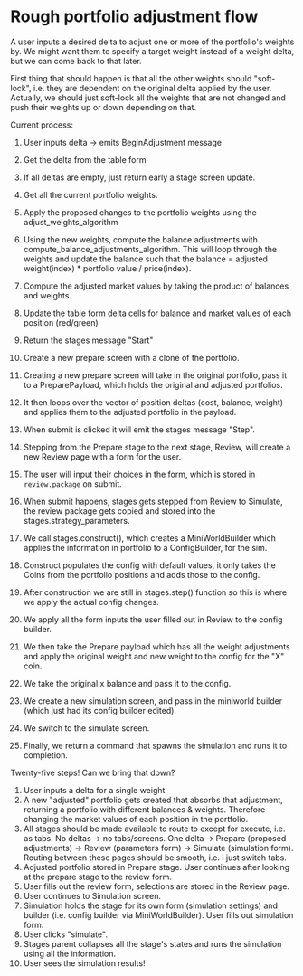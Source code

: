 # Rough portfolio adjustment flow

A user inputs a desired delta to adjust one or more of the portfolio's weights by.
We might want them to specify a target weight instead of a weight delta, but we can come back to that later.

First thing that should happen is that all the other weights should "soft-lock", i.e. they are dependent on the original delta applied by the user. Actually, we should just soft-lock all the weights that are not changed and push their weights up or down depending on that.

Current process:
1. User inputs delta -> emits BeginAdjustment message
2. Get the delta from the table form
3. If all deltas are empty, just return early a stage screen update.
4. Get all the current portfolio weights.
5. Apply the proposed changes to the portfolio weights using the adjust_weights_algorithm
6. Using the new weights, compute the balance adjustments with compute_balance_adjustments_algorithm. This will loop through the weights and update the balance such that the balance = adjusted weight(index) * portfolio value / price(index).
7. Compute the adjusted market values by taking the product of balances and weights.
8. Update the table form delta cells for balance and market values of each position (red/green)
9. Return the stages message "Start"
10. Create a new prepare screen with a clone of the portfolio.
11. Creating a new prepare screen will take in the original portfolio, pass it to a PreparePayload, which holds the original and adjusted portfolios.
12. It then loops over the vector of position deltas (cost, balance, weight) and applies them to the adjusted portfolio in the payload.
13. When submit is clicked it will emit the stages message "Step".
14. Stepping from the Prepare stage to the next stage, Review, will create a new Review page with a form for the user.
15. The user will input their choices in the form, which is stored in `review.package` on submit.

16. When submit happens, stages gets stepped from Review to Simulate, the review package gets copied and stored into the stages.strategy_parameters.
17. We call stages.construct(), which creates a MiniWorldBuilder which applies the information in portfolio to a ConfigBuilder, for the sim.
18. Construct populates the config with default values, it only takes the Coins from the portfolio positions and adds those to the config.
19. After construction we are still in stages.step() function so this is where we apply the actual config changes.
20. We apply all the form inputs the user filled out in Review to the config builder.
21. We then take the Prepare payload which has all the weight adjustments and apply the original weight and new weight to the config for the "X" coin.
22. We take the original x balance and pass it to the config.
23. We create a new simulation screen, and pass in the miniworld builder (which just had its config builder edited).
24. We switch to the simulate screen.
25. Finally, we return a command that spawns the simulation and runs it to completion.


Twenty-five steps! Can we bring that down?
1. User inputs a delta for a single weight
2. A new "adjusted" portfolio gets created that absorbs that adjustment, returning a portfolio with different balances & weights. Therefore changing the market values of each position in the portfolio.
3. All stages should be made available to route to except for execute, i.e. as tabs. No deltas -> no tabs/screens. One delta -> Prepare (proposed adjustments) -> Review (parameters form) -> Simulate (simulation form). Routing between these pages should be smooth, i.e. i just switch tabs.
4. Adjusted portfolio stored in Prepare stage. User continues after looking at the prepare stage to the review form.
5. User fills out the review form, selections are stored in the Review page.
6. User continues to Simulation screen.
7. Simulation holds the stage for its own form (simulation settings) and builder (i.e. config builder via MiniWorldBuilder). User fills out simulation form.
8. User clicks "simulate".
9. Stages parent collapses all the stage's states and runs the simulation using all the information.
10. User sees the simulation results!
